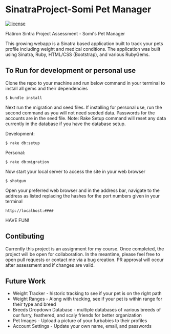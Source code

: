 # SinatraProject-Somi Pet Manager
[![license](https://img.shields.io/github/license/sydeast/SinatraProject-SMTM.svg?style=flat-square)](https://github.com/sydeast/SinatraProject-SMTM/blob/main/LICENSE)

Flatiron Sintra Project Assessment - Somi's Pet Manager

This growing webapp is a Sinatra based application built to track your pets profile including weight and medical conditions. The application was built using Sinatra, Ruby, HTML/CSS (Bootstrap), and various RubyGems.

## To Run for development or personal use
Clone the repo to your machine and run below command in your terminal to install all gems and their dependencies
```
$ bundle install
```

Next run the migration and seed files. If installing for personal use, run the second command as you will not need seeded data. Passwords for the accounts are in the seed file. Note: Rake Setup command will reset any data currently in the database if you have the database setup.

Development: 

```
$ rake db:setup
```

Personal:
```
$ rake db:migration
```

Now start your local server to access the site in your web browser
```
$ shotgun
```

Open your preferred web browser and in the address bar, navigate to the address as listed replacing the hashes for the port numbers given in your terminal
```
http://localhost:####
```

HAVE FUN!

## Contibuting
Currently this project is an assignment for my course. Once completed, the project will be open for collaboration. In the meantime, please feel free to open pull requests or contact me via a bug creation. PR approval will occur after assessment and if changes are valid.


## Future Work
* Weight Tracker - historic tracking to see if your pet is on the right path
* Weight Ranges - Along with tracking, see if your pet is within range for their type and breed
* Breeds Dropdown Database - multiple databases of various breeds of our furry, feathered, and scaly friends for better organization
* Pet Images - Upload a picture of your furbabies to their profiles
* Account Settings - Update your own name, email, and passwords
